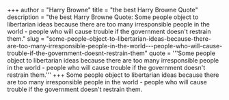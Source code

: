 +++
author = "Harry Browne"
title = "the best Harry Browne Quote"
description = "the best Harry Browne Quote: Some people object to libertarian ideas because there are too many irresponsible people in the world - people who will cause trouble if the government doesn't restrain them."
slug = "some-people-object-to-libertarian-ideas-because-there-are-too-many-irresponsible-people-in-the-world---people-who-will-cause-trouble-if-the-government-doesnt-restrain-them"
quote = '''Some people object to libertarian ideas because there are too many irresponsible people in the world - people who will cause trouble if the government doesn't restrain them.'''
+++
Some people object to libertarian ideas because there are too many irresponsible people in the world - people who will cause trouble if the government doesn't restrain them.
